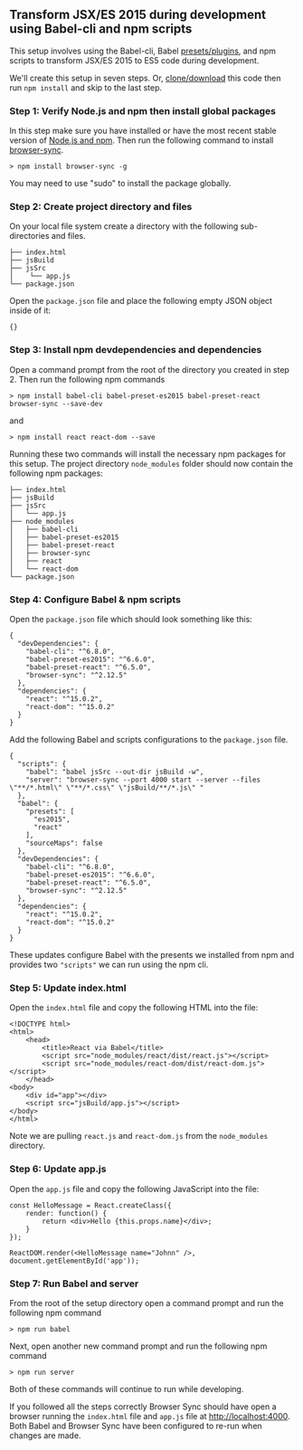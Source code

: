 ## Transform JSX/ES 2015 during development using Babel-cli and npm scripts

This setup involves using the Babel-cli, Babel [presets/plugins](http://babeljs.io/docs/plugins/), and npm scripts to transform JSX/ES 2015 to ES5 code during development.

We'll create this setup in seven steps. Or, [clone/download](https://github.com/codylindley/simple-react-babel-setup-4-webpages) this code then run `npm install` and skip to the last step.

### Step 1: Verify Node.js and npm then install global packages

In this step make sure you have installed or have the most recent stable version of [Node.js and npm](https://nodejs.org/en/). Then run the following command to install [browser-sync](https://www.browsersync.io/).

```
> npm install browser-sync -g
```

You may need to use "sudo" to install the package globally.

### Step 2: Create project directory and files

On your local file system create a directory with the following sub-directories and files.

```
├── index.html
├── jsBuild
├── jsSrc
│    └── app.js
└── package.json
```

Open the `package.json` file and place the following empty JSON object inside of it:

```
{}
```

### Step 3: Install npm devdependencies and dependencies

Open a command prompt from the root of the directory you created in step 2. Then run the following npm commands

```
> npm install babel-cli babel-preset-es2015 babel-preset-react browser-sync --save-dev
```

and

```
> npm install react react-dom --save
```

Running these two commands will install the necessary npm packages for this setup. The project directory `node_modules` folder should now contain the following npm packages:

```
├── index.html
├── jsBuild
├── jsSrc
│   └── app.js
├── node_modules
│   ├── babel-cli
│   ├── babel-preset-es2015
│   ├── babel-preset-react
│   ├── browser-sync
│   ├── react
│   └── react-dom
└── package.json
```

### Step 4: Configure Babel & npm scripts

Open the `package.json` file which should look something like this:

```
{
  "devDependencies": {
    "babel-cli": "^6.8.0",
    "babel-preset-es2015": "^6.6.0",
    "babel-preset-react": "^6.5.0",
    "browser-sync": "^2.12.5"
  },
  "dependencies": {
    "react": "^15.0.2",
    "react-dom": "^15.0.2"
  }
}
```

Add the following Babel and scripts configurations to the `package.json` file.

```
{
  "scripts": {
    "babel": "babel jsSrc --out-dir jsBuild -w",
    "server": "browser-sync --port 4000 start --server --files \"**/*.html\" \"**/*.css\" \"jsBuild/**/*.js\" "
  },
  "babel": {
    "presets": [
      "es2015",
      "react"
    ],
    "sourceMaps": false
  },
  "devDependencies": {
    "babel-cli": "^6.8.0",
    "babel-preset-es2015": "^6.6.0",
    "babel-preset-react": "^6.5.0",
    "browser-sync": "^2.12.5"
  },
  "dependencies": {
    "react": "^15.0.2",
    "react-dom": "^15.0.2"
  }
}
```

These updates configure Babel with the presents we installed from npm and provides two `"scripts"` we can run using the npm cli.

### Step 5: Update index.html

Open the `index.html` file and copy the following HTML into the file:

```
<!DOCTYPE html>
<html>
    <head>
		<title>React via Babel</title>
        <script src="node_modules/react/dist/react.js"></script>
        <script src="node_modules/react-dom/dist/react-dom.js"></script>
    </head>
<body>
    <div id="app"></div>
	<script src="jsBuild/app.js"></script>
</body>
</html>
```

Note we are pulling `react.js` and `react-dom.js` from the `node_modules` directory.

### Step 6: Update app.js

Open the `app.js` file and copy the following JavaScript into the file:

```
const HelloMessage = React.createClass({
	render: function() {
		return <div>Hello {this.props.name}</div>;
	}
});

ReactDOM.render(<HelloMessage name="Johnn" />, document.getElementById('app'));
```

### Step 7: Run Babel and server

From the root of the setup directory open a command prompt and run the following npm command

```
> npm run babel
```

Next, open another new command prompt and run the following npm command

```
> npm run server
```

Both of these commands will continue to run while developing.

If you followed all the steps correctly Browser Sync should have open a browser running the `index.html` file and `app.js` file at [http://localhost:4000](http://localhost:4000). Both Babel and Browser Sync have been configured to re-run when changes are made.
